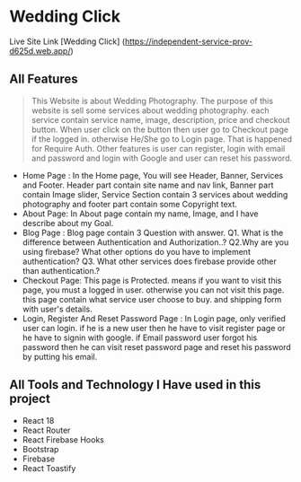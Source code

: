 # Wedding Click

Live Site Link [Wedding Click] (https://independent-service-prov-d625d.web.app/)

## All Features
> This Website is about Wedding Photography. The purpose of this website is sell some services about wedding photography. each service contain service name, image, description, price and checkout button. When user click on the button then user go to Checkout page if the logged in. otherwise He/She go to Login page. That is happened for Require Auth. Other features is user can register, login with email and password and login with Google and user can reset his password.

* Home Page : In the Home page, You will see Header, Banner, Services and Footer. Header part contain site name and nav link, Banner part contain Image slider, Service Section contain 3 services about wedding photography and footer part contain some Copyright text.
* About Page: In About page contain my name, Image, and I have describe about my Goal.
* Blog Page : Blog page contain 3 Question with answer. Q1. What is the difference between Authentication and Authorization..? Q2.Why are you using firebase? What other options do you have to implement authentication? Q3. What other services does firebase provide other than authentication.?
* Checkout Page: This page is Protected. means if you want to visit this page, you must a logged in user. otherwise you can not visit this page. this page contain what service user choose to buy. and shipping form with user's details.
* Login, Register And Reset Password Page : In Login page, only verified user can login. if he is a new user then he have to visit register page or he have to signin with google. if Email password user forgot his password then he can visit reset password page and reset his password by putting his email.


## All Tools and Technology I Have used in this project
* React 18
* React Router
* React Firebase Hooks
* Bootstrap
* Firebase
* React Toastify
